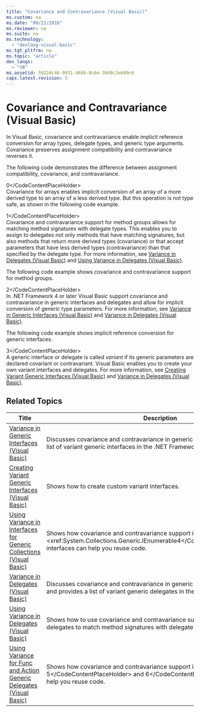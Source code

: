 ```yaml
---
title: "Covariance and Contravariance (Visual Basic)"
ms.custom: na
ms.date: "09/22/2016"
ms.reviewer: na
ms.suite: na
ms.technology: 
  - "devlang-visual-basic"
ms.tgt_pltfrm: na
ms.topic: "article"
dev_langs: 
  - "VB"
ms.assetid: 59224c46-9931-466b-8c6e-3648c3e609c6
caps.latest.revision: 5
---
```

# Covariance and Contravariance (Visual Basic)
In Visual Basic, covariance and contravariance enable implicit reference conversion for array types, delegate types, and generic type arguments. Covariance preserves assignment compatibility and contravariance reverses it.  
  
 The following code demonstrates the difference between assignment compatibility, covariance, and contravariance.  
  
<CodeContentPlaceHolder>0\</CodeContentPlaceHolder>  
 Covariance for arrays enables implicit conversion of an array of a more derived type to an array of a less derived type. But this operation is not type safe, as shown in the following code example.  
  
<CodeContentPlaceHolder>1\</CodeContentPlaceHolder>  
 Covariance and contravariance support for method groups allows for matching method signatures with delegate types. This enables you to assign to delegates not only methods that have matching signatures, but also methods that return more derived types (covariance) or that accept parameters that have less derived types (contravariance) than that specified by the delegate type. For more information, see [Variance in Delegates (Visual Basic)](../vs140/variance-in-delegates--visual-basic-.md) and [Using Variance in Delegates (Visual Basic)](../vs140/using-variance-in-delegates--visual-basic-.md).  
  
 The following code example shows covariance and contravariance support for method groups.  
  
<CodeContentPlaceHolder>2\</CodeContentPlaceHolder>  
 In .NET Framework 4 or later Visual Basic support covariance and contravariance in generic interfaces and delegates and allow for implicit conversion of generic type parameters. For more information, see [Variance in Generic Interfaces (Visual Basic)](../vs140/variance-in-generic-interfaces--visual-basic-.md) and [Variance in Delegates (Visual Basic)](../vs140/variance-in-delegates--visual-basic-.md).  
  
 The following code example shows implicit reference conversion for generic interfaces.  
  
<CodeContentPlaceHolder>3\</CodeContentPlaceHolder>  
 A generic interface or delegate is called *variant* if its generic parameters are declared covariant or contravariant. Visual Basic enables you to create your own variant interfaces and delegates. For more information, see [Creating Variant Generic Interfaces (Visual Basic)](../vs140/creating-variant-generic-interfaces--visual-basic-.md) and [Variance in Delegates (Visual Basic)](../vs140/variance-in-delegates--visual-basic-.md).  
  
## Related Topics  
  
|Title|Description|  
|-----------|-----------------|  
|[Variance in Generic Interfaces (Visual Basic)](../vs140/variance-in-generic-interfaces--visual-basic-.md)|Discusses covariance and contravariance in generic interfaces and provides a list of variant generic interfaces in the .NET Framework.|  
|[Creating Variant Generic Interfaces (Visual Basic)](../vs140/creating-variant-generic-interfaces--visual-basic-.md)|Shows how to create custom variant interfaces.|  
|[Using Variance in Interfaces for Generic Collections (Visual Basic)](../vs140/using-variance-in-interfaces-for-generic-collections--visual-basic-.md)|Shows how covariance and contravariance support in the <xref:System.Collections.Generic.IEnumerable<CodeContentPlaceHolder>4\</CodeContentPlaceHolder>1*> interfaces can help you reuse code.|  
|[Variance in Delegates (Visual Basic)](../vs140/variance-in-delegates--visual-basic-.md)|Discusses covariance and contravariance in generic and non-generic delegates and provides a list of variant generic delegates in the .NET Framework.|  
|[Using Variance in Delegates (Visual Basic)](../vs140/using-variance-in-delegates--visual-basic-.md)|Shows how to use covariance and contravariance support in non-generic delegates to match method signatures with delegate types.|  
|[Using Variance for Func and Action Generic Delegates (Visual Basic)](../vs140/using-variance-for-func-and-action-generic-delegates--visual-basic-.md)|Shows how covariance and contravariance support in the <CodeContentPlaceHolder>5\</CodeContentPlaceHolder> and <CodeContentPlaceHolder>6\</CodeContentPlaceHolder> delegates can help you reuse code.|